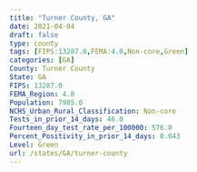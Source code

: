 ```yaml
---
title: "Turner County, GA"
date: 2021-04-04
draft: false
type: county
tags: [FIPS:13287.0,FEMA:4.0,Non-core,Green]
categories: [GA]
County: Turner County
State: GA
FIPS: 13287.0
FEMA_Region: 4.0
Population: 7985.0
NCHS_Urban_Rural_Classification: Non-core
Tests_in_prior_14_days: 46.0
Fourteen_day_test_rate_per_100000: 576.0
Percent_Positivity_in_prior_14_days: 0.043
Level: Green
url: /states/GA/turner-county
---
```



